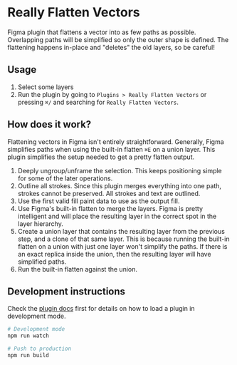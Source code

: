 # Really Flatten Vectors

Figma plugin that flattens a vector into as few paths as possible. Overlapping
paths will be simplified so only the outer shape is defined. The flattening
happens in-place and "deletes" the old layers, so be careful!

## Usage

1. Select some layers
2. Run the plugin by going to `Plugins > Really Flatten Vectors` or pressing
   `⌘/` and searching for `Really Flatten Vectors`.

## How does it work?

Flattening vectors in Figma isn't entirely straightforward. Generally, Figma
simplifies paths when using the built-in flatten `⌘E` on a union layer. This
plugin simplifies the setup needed to get a pretty flatten output.

1. Deeply ungroup/unframe the selection. This keeps positioning simple for some
   of the later operations.
2. Outline all strokes. Since this plugin merges everything into one path,
   strokes cannot be preserved. All strokes and text are outlined.
3. Use the first valid fill paint data to use as the output fill.
4. Use Figma's built-in flatten to merge the layers. Figma is pretty
   intelligent and will place the resulting layer in the correct spot in the
   layer hierarchy.
5. Create a union layer that contains the resulting layer from the previous
   step, and a clone of that same layer. This is because running the built-in
   flatten on a union with just one layer won't simplify the paths. If there is
   an exact replica inside the union, then the resulting layer will have
   simplified paths.
6. Run the built-in flatten against the union.

## Development instructions

Check the [plugin docs](https://www.figma.com/plugin-docs/intro/) first for
details on how to load a plugin in development mode.

```bash
# Development mode
npm run watch

# Push to production
npm run build
```
